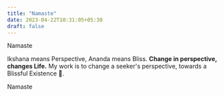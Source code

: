 ```yaml
---
title: "Namaste"
date: 2023-04-22T10:31:05+05:30
draft: false
---
```

Namaste

Ikshana means Perspective, Ananda means Bliss. **Change in perspective, changes Life.** My work is to change a seeker's perspective, towards a Blissful Existence 🦢.

Namaste
